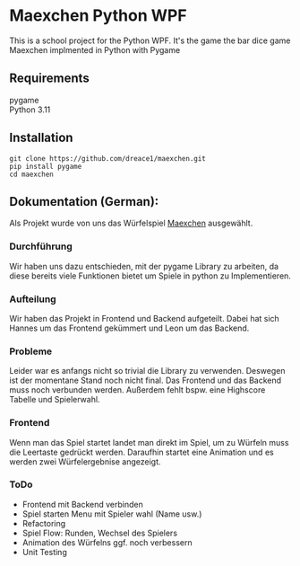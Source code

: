 # Maexchen Python WPF

This is a school project for the Python WPF. It's the game the bar dice game Maexchen implmented in Python with Pygame


## Requirements
pygame <br>
Python 3.11


## Installation
```shell
git clone https://github.com/dreace1/maexchen.git
pip install pygame
cd maexchen
```

## Dokumentation (German):
Als Projekt wurde von uns das Würfelspiel [Maexchen](https://de.wikipedia.org/wiki/Mäxchen) ausgewählt.

### Durchführung
Wir haben uns dazu entschieden, mit der pygame Library zu arbeiten, da diese bereits viele Funktionen bietet um Spiele in python zu Implementieren.

### Aufteilung
Wir haben das Projekt in Frontend und Backend aufgeteilt. Dabei hat sich Hannes um das Frontend gekümmert und Leon um das Backend.

### Probleme
Leider war es anfangs nicht so trivial die Library zu verwenden. Deswegen ist der momentane Stand noch nicht final. Das Frontend und das Backend muss noch verbunden werden. Außerdem fehlt bspw. eine Highscore Tabelle und Spielerwahl.

### Frontend
Wenn man das Spiel startet landet man direkt im Spiel, um zu Würfeln muss die Leertaste gedrückt werden. Daraufhin startet eine Animation und es werden zwei Würfelergebnise angezeigt.

### ToDo
- Frontend mit Backend verbinden
- Spiel starten Menu mit Spieler wahl (Name usw.)
- Refactoring
- Spiel Flow: Runden, Wechsel des Spielers
- Animation des Würfelns ggf. noch verbessern
- Unit Testing